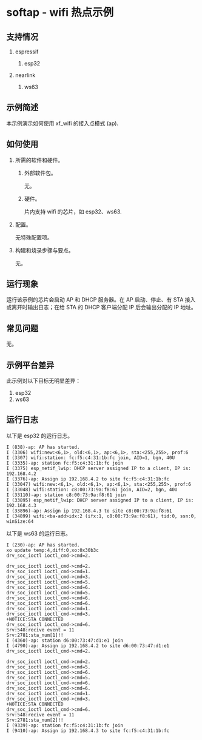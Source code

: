 # softap - wifi 热点示例

## 支持情况

1.  espressif

    1.  esp32

1.  nearlink

    1.  ws63

## 示例简述

本示例演示如何使用 xf_wifi 的接入点模式 (ap).

## 如何使用

1.  所需的软件和硬件。

    1.  外部软件包。

        无。

    1.  硬件。

        片内支持 wifi 的芯片，如 esp32、ws63.

1.  配置。

    无特殊配置项。

1.  构建和烧录步骤与要点。

    无。

## 运行现象

运行该示例的芯片会启动 AP 和 DHCP 服务器。在 AP 启动、停止、有 STA 接入或离开时输出日志；在给 STA 的 DHCP 客户端分配 IP 后会输出分配的 IP 地址。

## 常见问题

无。

## 示例平台差异

此示例对以下目标无明显差异：

1. esp32
1. ws63

## 运行日志

以下是 esp32 的运行日志。

```
I (838)-ap: AP has started.
I (3306) wifi:new:<6,1>, old:<6,1>, ap:<6,1>, sta:<255,255>, prof:6
I (3307) wifi:station: fc:f5:c4:31:1b:fc join, AID=1, bgn, 40U
I (3335)-ap: station fc:f5:c4:31:1b:fc join
I (3375) esp_netif_lwip: DHCP server assigned IP to a client, IP is: 192.168.4.2
I (3376)-ap: Assign ip 192.168.4.2 to site fc:f5:c4:31:1b:fc
I (33047) wifi:new:<6,1>, old:<6,1>, ap:<6,1>, sta:<255,255>, prof:6
I (33048) wifi:station: c8:00:73:9a:f8:61 join, AID=2, bgn, 40U
I (33110)-ap: station c8:00:73:9a:f8:61 join
I (33895) esp_netif_lwip: DHCP server assigned IP to a client, IP is: 192.168.4.3
I (33896)-ap: Assign ip 192.168.4.3 to site c8:00:73:9a:f8:61
I (34899) wifi:<ba-add>idx:2 (ifx:1, c8:00:73:9a:f8:61), tid:0, ssn:0, winSize:64
```

以下是 ws63 的运行日志。

```
I (230)-ap: AP has started.
xo update temp:4,diff:0,xo:0x30b3c
drv_soc_ioctl ioctl_cmd->cmd=2.

drv_soc_ioctl ioctl_cmd->cmd=2.
drv_soc_ioctl ioctl_cmd->cmd=1.
drv_soc_ioctl ioctl_cmd->cmd=3.
drv_soc_ioctl ioctl_cmd->cmd=5.
drv_soc_ioctl ioctl_cmd->cmd=6.
drv_soc_ioctl ioctl_cmd->cmd=5.
drv_soc_ioctl ioctl_cmd->cmd=6.
drv_soc_ioctl ioctl_cmd->cmd=6.
drv_soc_ioctl ioctl_cmd->cmd=1.
drv_soc_ioctl ioctl_cmd->cmd=3.
+NOTICE:STA CONNECTED
drv_soc_ioctl ioctl_cmd->cmd=6.
Srv:548:recive event = 11
Srv:2781:sta_num[1]!!
I (4360)-ap: station d6:00:73:47:d1:e1 join
I (4790)-ap: Assign ip 192.168.4.2 to site d6:00:73:47:d1:e1
drv_soc_ioctl ioctl_cmd->cmd=2.

drv_soc_ioctl ioctl_cmd->cmd=2.
drv_soc_ioctl ioctl_cmd->cmd=5.
drv_soc_ioctl ioctl_cmd->cmd=6.
drv_soc_ioctl ioctl_cmd->cmd=5.
drv_soc_ioctl ioctl_cmd->cmd=6.
drv_soc_ioctl ioctl_cmd->cmd=6.
drv_soc_ioctl ioctl_cmd->cmd=1.
drv_soc_ioctl ioctl_cmd->cmd=3.
+NOTICE:STA CONNECTED
drv_soc_ioctl ioctl_cmd->cmd=6.
Srv:548:recive event = 11
Srv:2781:sta_num[2]!!
I (9339)-ap: station fc:f5:c4:31:1b:fc join
I (9410)-ap: Assign ip 192.168.4.3 to site fc:f5:c4:31:1b:fc
```
